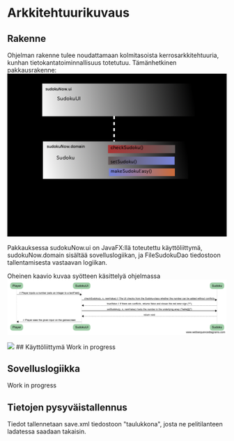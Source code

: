 # Arkkitehtuurikuvaus
## Rakenne
Ohjelman rakenne tulee noudattamaan kolmitasoista kerrosarkkitehtuuria, kunhan tietokantatoiminnallisuus totetutuu. Tämänhetkinen pakkausrakenne:
<img src="https://raw.githubusercontent.com/VirtualAkseli/ot-harjoitustyo/master/dokumentointi/arkkitehtuurikaavio.png" alt="Arkkitehtuurikuvaus" width="700">

Pakkauksessa sudokuNow.ui on JavaFX:llä toteutettu käyttöliittymä, sudokuNow.domain sisältää sovelluslogiikan, ja FileSudokuDao tiedostoon tallentamisesta vastaavan logiikan. 

Oheinen kaavio kuvaa syötteen käsittelyä ohjelmassa
<img src="https://github.com/VirtualAkseli/ot-harjoitustyo/blob/master/dokumentointi/sequence_setSudoku.png?raw=true">

<img src="https://proxy.duckduckgo.com/iu/?u=http%3A%2F%2Fdancesportlive.net%2Fdsl%2Fimages%2Funder_construction.gif&f=1">
## Käyttöliittymä
Work in progress

## Sovelluslogiikka 
Work in progress

## Tietojen pysyväistallennus
Tiedot tallennetaan save.xml tiedostoon "taulukkona", josta ne pelitilanteen ladatessa saadaan takaisin. 
